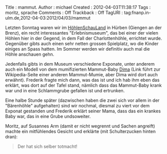 Title     : mammut.
Author    : michael
Created   : 2012-04-03T11:38:17
Tags      : moritz, sprache
Comments  : Off
Trackback : Off
TagURI    : tag:fnanp.in-ulm.de,2012-04-03:2012/04/03/mammut

Letzten Sonntag waren wir im
[HöhlenSchauLand](http://www.lonetal.net/hoehlenschauland.html) in Hürben
(Giengen an der Brenz), ein recht interessantes "Erlebnismuseum", das bei
einer der vielen Höhlen hier in der Gegend, in dem Fall der Charlottenhöhle,
errichtet wurde. Gegenüber gibts auch einen sehr netten grossen Spielplatz, wo
die Kinder einiges an Spass hatten. Im Sommer werden wir definitiv auch mal
die Höhle anschauen gehn.

Jedenfalls gibts in dem Museum verschiedene Exponate, unter anderem auch ein
Modell von dem mumifizierten Mammut-Baby
[Dima](http://de.wikipedia.org/wiki/Ljuba_(Mammut)) (Link führt zur
Wikipedia-Seite einer anderen Mammut-Mumie, aber Dima wird dort auch erwähnt).
Frederik fragte mich dann, was das ist und ich hab ihm eben das erklärt, was
dort auf der Tafel stand, nämlich dass das Mammut-Baby krank war und in eine
Schlammgrube gefallen ist und ertrunken.

Eine halbe Stunde später (dazwischen haben die zwei sich vor allem in der
"Bärenhöhle" aufgehalten) sind wir nochmal, diesmal zu viert vor dem Exponat
gestanden und Frederik erklärt seiner Mama, dass das ein krankes Baby war, das
in eine Grube undsoweiter.

Moritz, auf Susannes Arm (damit er nicht wegrennt und Sachen angreift) machte
ein mitfühlendes Gesicht und erklärte (mit Schulterzucken hinten dran):

> Der hat sich selber totmacht!
